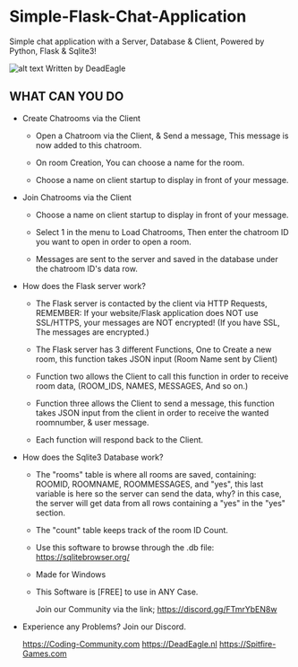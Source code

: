 # Simple-Flask-Chat-Application
Simple chat application with a Server, Database & Client, Powered by Python, Flask & Sqlite3!

![alt text](https://s20.directupload.net/images/220109/hpwfzunf.png) Written by DeadEagle

WHAT CAN YOU DO
-------------
 
 * Create Chatrooms via the Client

   - Open a Chatroom via the Client, & Send a message, This message is now added to this chatroom.
   
   - On room Creation, You can choose a name for the room.
   
   - Choose a name on client startup to display in front of your message.

 * Join Chatrooms via the Client

   - Choose a name on client startup to display in front of your message.
   
   - Select 1 in the menu to Load Chatrooms, Then enter the chatroom ID you want to open in order to open a room.
     
   - Messages are sent to the server and saved in the database under the chatroom ID's data row.

 * How does the Flask server work?

   - The Flask server is contacted by the client via HTTP Requests, REMEMBER: If your website/Flask application does NOT use SSL/HTTPS, your messages are NOT encrypted! (If you have SSL, The messages are encrypted.)
   
   - The Flask server has 3 different Functions, One to Create a new room, this function takes JSON input (Room Name sent by Client)
   
   - Function two allows the Client to call this function in order to receive room data, (ROOM_IDS, NAMES, MESSAGES, And so on.)
   
   - Function three allows the Client to send a message, this function takes JSON input from the client in order to receive the wanted roomnumber, & user message.
   
   - Each function will respond back to the Client. 
   
 * How does the Sqlite3 Database work?

   - The "rooms" table is where all rooms are saved, containing: ROOMID, ROOMNAME, ROOMMESSAGES, and "yes", this last variable is here so the server can send the data, why? in this case, the server will get data from all rows containing a "yes" in the "yes" section.

   - The "count" table keeps track of the room ID Count.
 
   - Use this software to browse through the .db file: https://sqlitebrowser.org/
   
   
   
   
      
   - Made for Windows
    
   - This Software is [FREE] to use in ANY Case.

   

     Join our Community via the link;
     https://discord.gg/FTmrYbEN8w


 * Experience any Problems? Join our Discord.
   
   
   
   https://Coding-Community.com
   https://DeadEagle.nl
   https://Spitfire-Games.com
